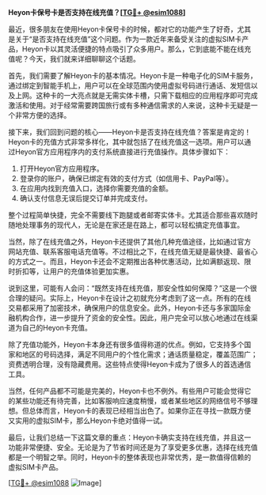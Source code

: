 **Heyon卡保号卡是否支持在线充值？[[TG💪+ @esim1088](https://t.me/s/esim1088)]**

最近，很多朋友在使用Heyon卡保号卡的时候，都对它的功能产生了好奇，尤其是关于“是否支持在线充值”这个问题。作为一款近年来备受关注的虚拟SIM卡产品，Heyon卡以其灵活便捷的特点吸引了众多用户。那么，它到底能不能在线充值呢？今天，我们就来详细聊聊这个话题。

首先，我们需要了解Heyon卡的基本情况。Heyon卡是一种电子化的SIM卡服务，通过绑定到智能手机上，用户可以在全球范围内使用虚拟号码进行通话、发短信以及上网。这种卡的一大亮点就是无需实体卡槽，只需下载相应的应用程序即可完成激活和使用。对于经常需要跨国旅行或有多种通信需求的人来说，这种卡无疑是一个非常方便的选择。

接下来，我们回到问题的核心——Heyon卡是否支持在线充值？答案是肯定的！Heyon卡的充值方式非常多样化，其中就包括了在线充值这一选项。用户可以通过Heyon官方应用程序内的支付系统直接进行充值操作。具体步骤如下：

1. 打开Heyon官方应用程序。
2. 登录你的账户，确保已绑定有效的支付方式（如信用卡、PayPal等）。
3. 在应用内找到充值入口，选择你需要充值的金额。
4. 确认支付信息无误后提交订单并完成支付。

整个过程简单快捷，完全不需要线下跑腿或者邮寄实体卡。尤其适合那些喜欢随时随地处理事务的现代人，无论是在家还是在路上，都可以轻松搞定充值事宜。

当然，除了在线充值之外，Heyon卡还提供了其他几种充值途径，比如通过官方网站充值、联系客服电话充值等。不过相比之下，在线充值无疑是最快捷、最省心的方式之一。而且，Heyon卡还会不定期推出各种优惠活动，比如满额返现、限时折扣等，让用户的充值体验更加实惠。

说到这里，可能有人会问：“既然支持在线充值，那安全性如何保障？”这是一个很合理的疑问。实际上，Heyon卡在设计之初就充分考虑到了这一点。所有的在线交易都采用了加密技术，确保用户的信息安全。此外，Heyon卡还与多家国际金融机构合作，进一步提升了资金的安全性。因此，用户完全可以放心地通过在线渠道为自己的Heyon卡充值。

除了充值功能外，Heyon卡本身还有很多值得称道的优点。例如，它支持多个国家和地区的号码选择，满足不同用户的个性化需求；通话质量稳定，覆盖范围广；资费透明合理，没有隐藏费用。这些特点使得Heyon卡成为了很多人的首选通信工具。

当然，任何产品都不可能是完美的，Heyon卡也不例外。有些用户可能会觉得它的某些功能还有待完善，比如客服响应速度稍慢，或者某些地区的网络信号不够理想。但总体而言，Heyon卡的表现已经相当出色了。如果你正在寻找一款既方便又实用的虚拟SIM卡，那么Heyon卡绝对值得一试。

最后，让我们总结一下这篇文章的重点：Heyon卡确实支持在线充值，并且这一功能非常便捷、安全。无论是为了节省时间还是为了享受更多优惠，选择在线充值都是一个明智之举。同时，Heyon卡的整体表现也非常优秀，是一款值得信赖的虚拟SIM卡产品。

[[TG💪+ @esim1088](https://t.me/s/esim1088) ![Image](https://i.postimg.cc/4NQfJmqS/Snipaste-2025-05-13-00-14-12.png)]